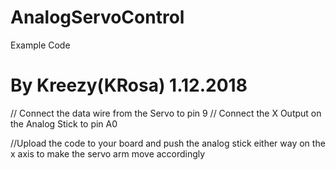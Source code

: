# AnalogServoControl
 Example Code 
# By Kreezy(KRosa) 1.12.2018

// Connect the data wire from the Servo to pin 9
// Connect the X Output on the Analog Stick to pin A0

//Upload the code to your board and push the analog stick either way on the x axis to make the servo arm move accordingly


 